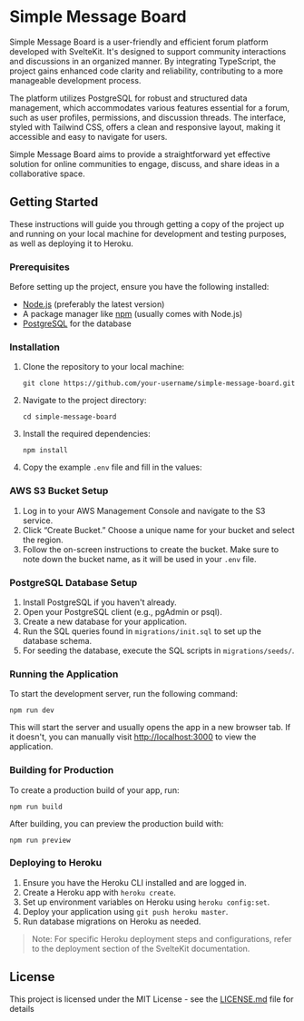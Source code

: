 
# Simple Message Board

Simple Message Board is a user-friendly and efficient forum platform developed with SvelteKit. It's designed to support community interactions and discussions in an organized manner. By integrating TypeScript, the project gains enhanced code clarity and reliability, contributing to a more manageable development process.

The platform utilizes PostgreSQL for robust and structured data management, which accommodates various features essential for a forum, such as user profiles, permissions, and discussion threads. The interface, styled with Tailwind CSS, offers a clean and responsive layout, making it accessible and easy to navigate for users.

Simple Message Board aims to provide a straightforward yet effective solution for online communities to engage, discuss, and share ideas in a collaborative space.

## Getting Started

These instructions will guide you through getting a copy of the project up and running on your local machine for development and testing purposes, as well as deploying it to Heroku.

### Prerequisites

Before setting up the project, ensure you have the following installed:
- [Node.js](https://nodejs.org/) (preferably the latest version)
- A package manager like [npm](https://www.npmjs.com/) (usually comes with Node.js)
- [PostgreSQL](https://www.postgresql.org/) for the database

### Installation

1. Clone the repository to your local machine:
   ```
   git clone https://github.com/your-username/simple-message-board.git
   ```

2. Navigate to the project directory:
   ```
   cd simple-message-board
   ```

3. Install the required dependencies:
   ```
   npm install
   ```

4. Copy the example `.env` file and fill in the values:

### AWS S3 Bucket Setup

1. Log in to your AWS Management Console and navigate to the S3 service.
2. Click “Create Bucket.” Choose a unique name for your bucket and select the region.
3. Follow the on-screen instructions to create the bucket. Make sure to note down the bucket name, as it will be used in your `.env` file.

### PostgreSQL Database Setup

1. Install PostgreSQL if you haven't already.
2. Open your PostgreSQL client (e.g., pgAdmin or psql).
3. Create a new database for your application.
4. Run the SQL queries found in `migrations/init.sql` to set up the database schema.
5. For seeding the database, execute the SQL scripts in `migrations/seeds/`.

### Running the Application

To start the development server, run the following command:

```
npm run dev
```

This will start the server and usually opens the app in a new browser tab. If it doesn't, you can manually visit [http://localhost:3000](http://localhost:3000) to view the application.

### Building for Production

To create a production build of your app, run:

```
npm run build
```

After building, you can preview the production build with:

```
npm run preview
```

### Deploying to Heroku

1. Ensure you have the Heroku CLI installed and are logged in.
2. Create a Heroku app with `heroku create`.
3. Set up environment variables on Heroku using `heroku config:set`.
4. Deploy your application using `git push heroku master`.
5. Run database migrations on Heroku as needed.

> Note: For specific Heroku deployment steps and configurations, refer to the deployment section of the SvelteKit documentation.

## License

This project is licensed under the MIT License - see the [LICENSE.md](LICENSE.md) file for details
